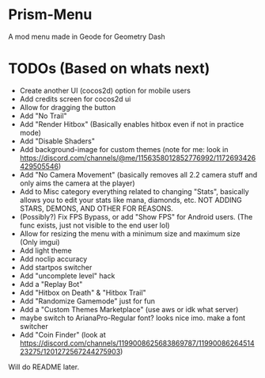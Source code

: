 # Prism-Menu
A mod menu made in Geode for Geometry Dash

# TODOs (Based on whats next)
- Create another UI (cocos2d) option for mobile users
- Add credits screen for cocos2d ui
- Allow for dragging the button
- Add "No Trail"
- Add "Render Hitbox" (Basically enables hitbox even if not in practice mode)
- Add "Disable Shaders"
- Add background-image for custom themes (note for me: look in https://discord.com/channels/@me/1156358012852776992/1172693426429505546)
- Add "No Camera Movement" (basically removes all 2.2 camera stuff and only aims the camera at the player)
- Add to Misc category everything related to changing "Stats", basically allows you to edit your stats like mana, diamonds, etc. NOT ADDING STARS, DEMONS, AND OTHER FOR REASONS.
- (Possibly?) Fix FPS Bypass, or add "Show FPS" for Android users. (The func exists, just not visible to the end user lol)
- Allow for resizing the menu with a minimum size and maximum size (Only imgui)
- Add light theme
- Add noclip accuracy
- Add startpos switcher
- Add "uncomplete level" hack
- Add a "Replay Bot"
- Add "Hitbox on Death" & "Hitbox Trail"
- Add "Randomize Gamemode" just for fun
- Add a "Custom Themes Marketplace" (use aws or idk what server)
- maybe switch to ArianaPro-Regular font? looks nice imo. make a font switcher
- Add "Coin Finder" (look at https://discord.com/channels/1199008625683869787/1199008626451423275/1201272567244275903)


Will do README later.

